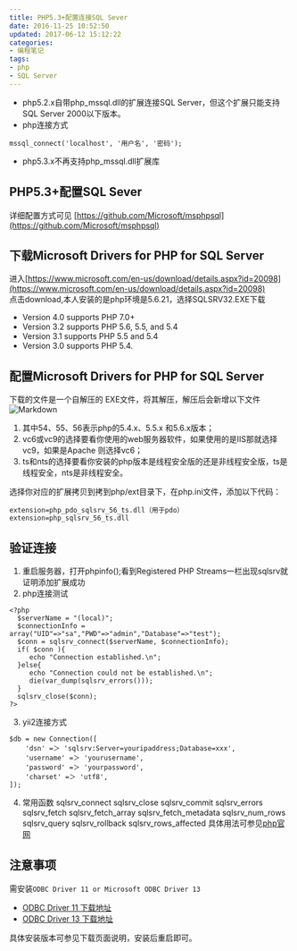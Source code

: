 ```yaml
---
title: PHP5.3+配置连接SQL Sever
date: 2016-11-25 10:52:50
updated: 2017-06-12 15:12:22
categories:
- 编程笔记
tags:
- php
- SQL Server
---
```


- php5.2.x自带php_mssql.dll的扩展连接SQL Server，但这个扩展只能支持SQL Server 2000以下版本。
- php连接方式
```
mssql_connect('localhost', '用户名', '密码');
```
- php5.3.x不再支持php_mssql.dll扩展库

<!--more-->

## PHP5.3+配置SQL Sever

详细配置方式可见 [https://github.com/Microsoft/msphpsql](https://github.com/Microsoft/msphpsql)

## 下载Microsoft Drivers for PHP for SQL Server
进入[https://www.microsoft.com/en-us/download/details.aspx?id=20098](https://www.microsoft.com/en-us/download/details.aspx?id=20098)  
点击download,本人安装的是php环境是5.6.21，选择SQLSRV32.EXE下载

- Version 4.0 supports PHP 7.0+
- Version 3.2 supports PHP 5.6, 5.5, and 5.4
- Version 3.1 supports PHP 5.5 and 5.4
- Version 3.0 supports PHP 5.4.

## 配置Microsoft Drivers for PHP for SQL Server

下载的文件是一个自解压的 EXE文件，将其解压，解压后会新增以下文件
![Markdown](http://7xwh8v.com1.z0.glb.clouddn.com/16/11/19/1.png)

1. 其中54、55、56表示php的5.4.x、5.5.x 和5.6.x版本；
2. vc6或vc9的选择要看你使用的web服务器软件，如果使用的是IIS那就选择vc9，如果是Apache 则选择vc6；
3. ts和nts的选择要看你安装的php版本是线程安全版的还是非线程安全版，ts是线程安全，nts是非线程安全。

选择你对应的扩展拷贝到拷到php/ext目录下，在php.ini文件，添加以下代码：
```
extension=php_pdo_sqlsrv_56_ts.dll（用于pdo）
extension=php_sqlsrv_56_ts.dll
```

## 验证连接
1. 重启服务器，打开phpinfo();看到Registered PHP Streams一栏出现sqlsrv就证明添加扩展成功
2. php连接测试
```
<?php
  $serverName = "(local)";
  $connectionInfo = array("UID"=>"sa","PWD"=>"admin","Database"=>"test");
  $conn = sqlsrv_connect($serverName, $connectionInfo);
  if( $conn ){
     echo "Connection established.\n";
  }else{
     echo "Connection could not be established.\n";
     die(var_dump(sqlsrv_errors()));
  }
  sqlsrv_close($conn);
?>
```
3. yii2连接方式
```
$db = new Connection([  
    'dsn' =＞ 'sqlsrv:Server=youripaddress;Database=xxx',  
    'username' =＞ 'yourusername',  
    'password' =＞ 'yourpassword',  
    'charset' =＞ 'utf8',  
]);  
```
4. 常用函数
sqlsrv_connect
sqlsrv_close
sqlsrv_commit
sqlsrv_errors
sqlsrv_fetch
sqlsrv_fetch_array
sqlsrv_fetch_metadata
sqlsrv_num_rows
sqlsrv_query
sqlsrv_rollback
sqlsrv_rows_affected
具体用法可参见[php官网](http://php.net/manual/en/ref.sqlsrv.php)

## 注意事项

需安装``` ODBC Driver 11 or Microsoft ODBC Driver 13  ```
  - [ODBC Driver 11 下载地址](href="https://www.microsoft.com/en-us/download/details.aspx?id=36434")
  - [ODBC Driver 13 下载地址](href="https://www.microsoft.com/en-us/download/details.aspx?id=50420")

具体安装版本可参见下载页面说明，安装后重启即可。
